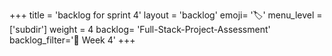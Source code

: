 +++
title = 'backlog for sprint 4'
layout = 'backlog'
emoji= '🏷️'
menu_level = ['subdir']
weight = 4
backlog= 'Full-Stack-Project-Assessment'
backlog_filter='📅 Week 4'
+++

